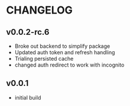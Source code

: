 # CHANGELOG

## v0.0.2-rc.6

- Broke out backend to simplify package
- Updated auth token and refresh handling
- Trialing persisted cache
- changed auth redirect to work with incognito

## v0.0.1

- initial build
